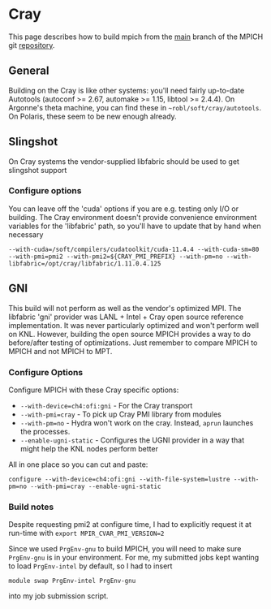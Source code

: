 # Cray

This page describes how to build mpich from the
[main](https://github.com/pmodels/mpich/tree/main)
branch of the MPICH git [repository](https://github.com/pmodels/mpich).

## General

Building on the Cray is like other systems: you'll need fairly
up-to-date Autotools (autoconf \>= 2.67, automake \>= 1.15, libtool \>=
2.4.4). On Argonne's theta machine, you can find these in
`~robl/soft/cray/autotools`.  On Polaris, these seem to be new enough already.

## Slingshot

On Cray systems the vendor-supplied libfabric should be used to get slingshot support


### Configure options

You can leave off the 'cuda' options if you are e.g. testing only I/O or building.
The Cray environment doesn't provide convenience environment variables for the 'libfabric' path, so you'll have to update that by hand when necessary

    --with-cuda=/soft/compilers/cudatoolkit/cuda-11.4.4 --with-cuda-sm=80 --with-pmi=pmi2 --with-pmi2=${CRAY_PMI_PREFIX} --with-pm=no --with-libfabric=/opt/cray/libfabric/1.11.0.4.125

## GNI

This build will not perform as well as the vendor's optimized MPI. The
libfabric 'gni' provider was LANL + Intel + Cray open source reference
implementation. It was never particularly optimized and won't perform
well on KNL. However, building the open source MPICH provides a way to
do before/after testing of optimizations. Just remember to compare MPICH
to MPICH and not MPICH to MPT.

### Configure Options

Configure MPICH with these Cray specific options:

  - `--with-device=ch4:ofi:gni` - For the Cray transport
  - `--with-pmi=cray` - To pick up Cray PMI library from modules
  - `--with-pm=no` - Hydra won't work on the cray. Instead, `aprun`
                     launches the processes.
  - `--enable-ugni-static` - Configures the UGNI provider in a way that
                             might help the KNL nodes perform better

All in one place so you can cut and paste:

```
configure --with-device=ch4:ofi:gni --with-file-system=lustre --with-pm=no --with-pmi=cray --enable-ugni-static
```



### Build notes

Despite requesting pmi2 at configure time, I had to explicitly request it at
run-time with `export MPIR_CVAR_PMI_VERSION=2`

Since we used `PrgEnv-gnu` to build MPICH, you will need to make sure
`PrgEnv-gnu` is in your environment. For me, my submitted jobs kept
wanting to load `PrgEnv-intel` by default, so I had to insert

```
module swap PrgEnv-intel PrgEnv-gnu
```

into my job submission script.
